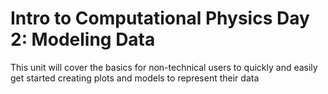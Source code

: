 # Intro to Computational Physics Day 2: Modeling Data

This unit will cover the basics for non-technical users to quickly and easily get started creating plots and models to represent their data
